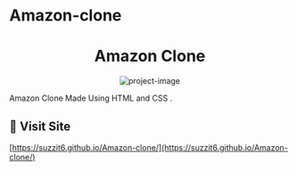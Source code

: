# Amazon-clone
<h1 align="center" id="title">Amazon Clone</h1>

<p align="center"><img src="https://socialify.git.ci/Suzzit6/Amazon-clone/image?description=1&amp;font=Inter&amp;language=1&amp;name=1&amp;owner=1&amp;pattern=Solid&amp;theme=Dark" alt="project-image"></p>

<p id="description">Amazon Clone Made Using HTML and CSS .</p>

<h2>🚀 Visit Site </h2>

[https://suzzit6.github.io/Amazon-clone/](https://suzzit6.github.io/Amazon-clone/)
